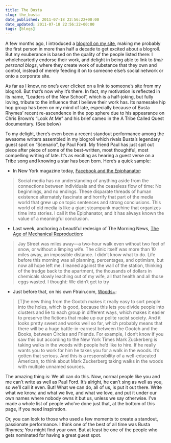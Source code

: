 ```yaml
---
title: The Busta
slug: the_busta
date_published: 2011-07-18 22:56:22+00:00
date_updated: 2011-07-18 22:56:22+00:00
tags: [blogs]
---
```

A few months ago, I introduced a [blogroll on my site](#blogroll), making me probably the first person in more than half a decade to get excited about a blogroll. But my exuberance is based on the quality of the people listed there: I wholeheartedly endorse their work, and delight in being able to link to *their personal blogs*, where they create work of substance that they own and control, instead of merely feeding it on to someone else’s social network or onto a corporate site.

As far as I know, no one’s ever clicked on a link to someone’s site from my blogroll. But that’s now why it’s there. In fact, my motivation is reflected in its name, “Leaders of the New School”, which is a half-joking, but fully loving, tribute to the influence that I believe their work has. Its namesake hip hop group has been on my mind of late, especially because of Busta Rhymes’ recent re-ascendence in the pop sphere due to his appearance on Chris Brown’s “Look At Me” and his brief cameo in the A Tribe Called Quest documentary. (See below)

To my delight, there’s even been a recent standout performance among the awesome writers assembled in my blogroll which rivals Busta’s legendary guest spot on “Scenario”, by Paul Ford. My friend Paul has just spit out piece after piece of some of the best-written, most thoughtful, most compelling writing of late. It’s as exciting as hearing a guest verse on a Tribe song and knowing a star has been born. Here’s a quick sample:

- In New York magazine today, [Facebook and the Epiphanator](http://nymag.com/daily/intel/2011/07/paul_ford_facebook_and_the_epiphanator_an_end_to_endings.html):

> Social media has no understanding of anything aside from the connections between individuals and the ceaseless flow of time: No beginnings, and no endings. These disparate threads of human existence alternately fascinate and horrify that part of the media world that grew up on topic sentences and strong conclusions. This world of old media is like a giant steampunk machine that organizes time into stories. I call it the Epiphanator, and it has always known the value of a meaningful conclusion.

- Last week, anchoring a beautiful redesign of The Morning News, [The Age of Mechanical Reproduction](http://www.themorningnews.org/article/the-age-of-mechanical-reproduction):

> Jay Street was miles away—a two-hour walk even without two feet of snow, or without a limping wife. The clinic itself was more than 10 miles away, an impossible distance. I didn’t know what to do. Life before this morning was all planning, percentages, and optimism, but now all hope left me. I leaned against the wall of the station, thinking of the trudge back to the apartment, the thousands of dollars in chemicals slowly leaching out of my wife, all that health and all those eggs wasted. I thought: We didn’t get to try

- Just before that, on his own Ftrain.com, [Woods+](http://www.ftrain.com/woods-plus.html):

> [T]he new thing from the Gootch makes it really easy to sort people into the holes, which is good, because this lets you divide people into clusters and lie to each group in different ways, which makes it easier to preserve the fictions that make up our polite racist society. And it looks pretty sweet and works well so far, which probably means that there will be a huge battle-in-earnest between the Gootch and the Books, between Circles and Friends. For example, I don’t know if you saw this but according to the New York Times Mark Zuckerberg is taking walks in the woods with people he’d like to hire. If he really wants you to work for him he takes you for a walk in the woods. It’s gotten that serious. And this is a responsibility of a well-educated American, to think about Mark Zuckerberg taking walks in the woods with multiple unnamed sources.

The amazing thing is: We all can do this. Now, normal people like you and me can’t write as well as Paul Ford. It’s alright, he can’t sing as well as you, so we’ll call it even. But! What we can do, all of us, is put it out there. Write what we know, and what we live, and what we love, and put it under our own names where nobody owns it but us, unless we say otherwise. I’ve made a whole list of people who’ve done just that, at the bottom of this page, if you need inspiration.

Or, you can look to those who used a few moments to create a standout, passionate performance. I think one of the best of all time was Busta Rhymes; You might find your own. But at least be one of the people who gets nominated for having a great guest spot.
